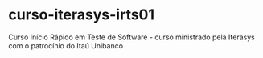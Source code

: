 # curso-iterasys-irts01
Curso Início Rápido em Teste de Software - curso ministrado pela Iterasys com o patrocínio do Itaú Unibanco
